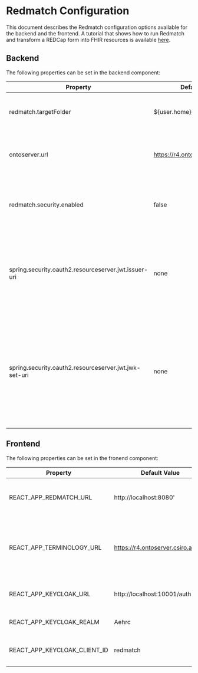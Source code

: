# Redmatch Configuration

This document describes the Redmatch configuration options available for the backend and the frontend. A tutorial that shows how to run Redmatch and transform a REDCap form into FHIR resources is available [here](tutorial.md).

## Backend

The following properties can be set in the backend component: 

| Property                                              | Default Value                       | Description                                                                                                                                          |
| ----------------------------------------------------- | ----------------------------------- | ---------------------------------------------------------------------------------------------------------------------------------------------------- |
| redmatch.targetFolder                                 | ${user.home}/redmatch               | Folder where the FHIR resources are generated.                                                                                                       |
| ontoserver.url                                        | https://r4.ontoserver.csiro.au/fhir | The URL of a FHIR terminology server. Required for validation.                                                                                       |
| redmatch.security.enabled                             | false                               | Indicates if security in the Redmatch backend is turned on or off.                                                                                   |
| spring.security.oauth2.resourceserver.jwt.issuer-uri  | none                                | The URL of an OpenID Connect Provider's configuration endpoint or an authorisation server's metadata endpoint.                                        |
| spring.security.oauth2.resourceserver.jwt.jwk-set-uri | none                                | The URL of the authorisation server endpoint were the JSON Web Key (JWK) Set can be obtained to verify the JSON Web Signature (JWS) of the ID token. |

## Frontend

The following properties can be set in the fronend component: 

| Property                                              | Default Value                       | Description                                                             |
| ----------------------------------------------------- | ----------------------------------- | ----------------------------------------------------------------------- |
| REACT_APP_REDMATCH_URL                                | http://localhost:8080'              | The root endpoint of the Redmatch API.                                  |
| REACT_APP_TERMINOLOGY_URL                             | https://r4.ontoserver.csiro.au/fhir | The URL of a FHIR terminology server. Required to find concepts to map. |
| REACT_APP_KEYCLOAK_URL                                | http://localhost:10001/auth         | The Keycloak authorisation endpoint.                                    |
| REACT_APP_KEYCLOAK_REALM                              | Aehrc                               | The Keycloak realm.                                                     |
| REACT_APP_KEYCLOAK_CLIENT_ID                          | redmatch                            | The Keycloak client id for Redmatch.                                    |
